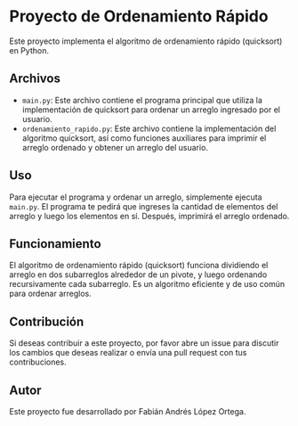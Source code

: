 # Proyecto de Ordenamiento Rápido

Este proyecto implementa el algoritmo de ordenamiento rápido (quicksort) en Python.

## Archivos

- `main.py`: Este archivo contiene el programa principal que utiliza la implementación de quicksort para ordenar un arreglo ingresado por el usuario.
- `ordenamiento_rapido.py`: Este archivo contiene la implementación del algoritmo quicksort, así como funciones auxiliares para imprimir el arreglo ordenado y obtener un arreglo del usuario.

## Uso

Para ejecutar el programa y ordenar un arreglo, simplemente ejecuta `main.py`. El programa te pedirá que ingreses la cantidad de elementos del arreglo y luego los elementos en sí. Después, imprimirá el arreglo ordenado.

## Funcionamiento
El algoritmo de ordenamiento rápido (quicksort) funciona dividiendo el arreglo en dos subarreglos alrededor de un pivote, y luego ordenando recursivamente cada subarreglo. Es un algoritmo eficiente y de uso común para ordenar arreglos.

## Contribución
Si deseas contribuir a este proyecto, por favor abre un issue para discutir los cambios que deseas realizar o envía una pull request con tus contribuciones.

## Autor
Este proyecto fue desarrollado por Fabián Andrés López Ortega.
